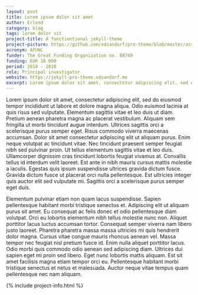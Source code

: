 ```yaml
---
layout: post
title: Lorem ipsum dolor sit amet
author: Erlend
category: blog
tags: lorem dolor sit
project-title: A functiontional jekyll-theme
project-picture: https://github.com/edsandorf/pro-theme/blob/master/assets/img/default-img.jpg?raw=true
acronym: AFUNC
funder: The Great Funding Organization no. 88749
funding: EUR 10 000
period: 2018 - 2020
role: Principal investigator
website: https://jekyll-pro-theme.edsandorf.me
excerpt: Lorem ipsum dolor sit amet, consectetur adipiscing elit, sed do eiusmod tempor incididunt ut labore et dolore magna aliqua.
---
```


Lorem ipsum dolor sit amet, consectetur adipiscing elit, sed do eiusmod tempor incididunt ut labore et dolore magna aliqua. Odio euismod lacinia at quis risus sed vulputate. Elementum sagittis vitae et leo duis ut diam. Pretium aenean pharetra magna ac placerat vestibulum. Aliquam sem fringilla ut morbi tincidunt augue interdum. Ultrices sagittis orci a scelerisque purus semper eget. Risus commodo viverra maecenas accumsan. Dolor sit amet consectetur adipiscing elit ut aliquam purus. Enim neque volutpat ac tincidunt vitae. Nec tincidunt praesent semper feugiat nibh sed pulvinar proin. Ut tellus elementum sagittis vitae et leo duis. Ullamcorper dignissim cras tincidunt lobortis feugiat vivamus at. Convallis tellus id interdum velit laoreet. Est ante in nibh mauris cursus mattis molestie a iaculis. Egestas quis ipsum suspendisse ultrices gravida dictum fusce. Gravida dictum fusce ut placerat orci nulla pellentesque. Est ultricies integer quis auctor elit sed vulputate mi. Sagittis orci a scelerisque purus semper eget duis.

Elementum pulvinar etiam non quam lacus suspendisse. Sapien pellentesque habitant morbi tristique senectus et. Adipiscing elit ut aliquam purus sit amet. Eu consequat ac felis donec et odio pellentesque diam volutpat. Orci eu lobortis elementum nibh tellus molestie nunc non. Aliquet porttitor lacus luctus accumsan tortor. Consequat semper viverra nam libero justo laoreet. Pharetra pharetra massa massa ultricies mi quis hendrerit dolor magna. Cursus vitae congue mauris rhoncus aenean vel. Massa tempor nec feugiat nisl pretium fusce id. Enim nulla aliquet porttitor lacus. Odio morbi quis commodo odio aenean sed adipiscing diam. Ultrices dui sapien eget mi proin sed libero. Eget nunc lobortis mattis aliquam. Est sit amet facilisis magna etiam tempor orci eu. Pellentesque habitant morbi tristique senectus et netus et malesuada. Auctor neque vitae tempus quam pellentesque nec nam aliquam.

{% include project-info.html %}
